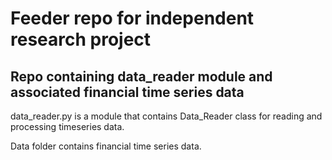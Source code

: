 # Feeder repo for independent research project

## Repo containing data_reader module and associated financial time series data

data_reader.py is a module that contains Data_Reader class for reading and processing timeseries data.

Data folder contains financial time series data.
